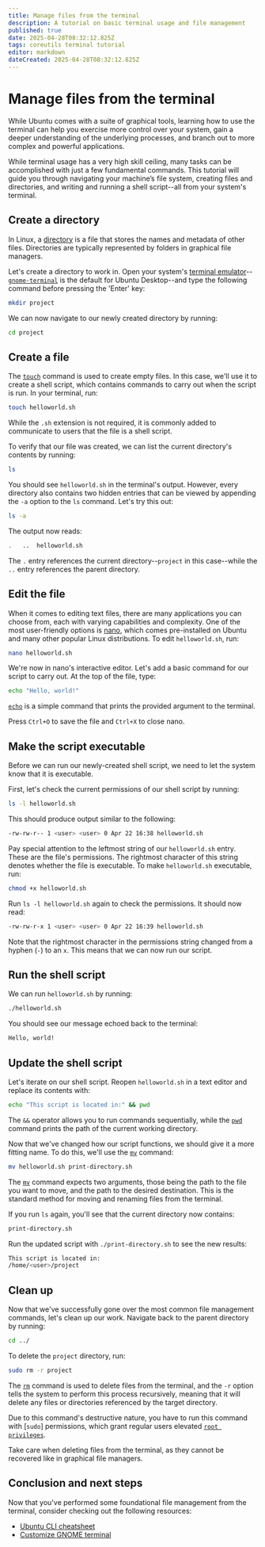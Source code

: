```yaml
---
title: Manage files from the terminal
description: A tutorial on basic terminal usage and file management
published: true
date: 2025-04-28T08:32:12.825Z
tags: coreutils terminal tutorial
editor: markdown
dateCreated: 2025-04-28T08:32:12.825Z
---
```



# Manage files from the terminal

While Ubuntu comes with a suite of graphical tools, learning how to use the terminal can
help you exercise more control over your system, gain a deeper understanding of the
underlying processes, and branch out to more complex and powerful applications.

While terminal usage has a very high skill ceiling, many tasks can be accomplished with
just a few fundamental commands. This tutorial will guide you through navigating your
machine’s file system, creating files and directories, and writing and running a shell
script--all from your system's terminal.


## Create a directory

In Linux, a [directory]() is a file that stores the names and metadata of other files.
Directories are typically represented by folders in graphical file managers.

Let's create a directory to work in. Open your system's [terminal
emulator]()--[`gnome-terminal`]() is the default for Ubuntu Desktop--and type the
following command before pressing the 'Enter' key:

```bash
mkdir project
```

We can now navigate to our newly created directory by running:

```bash
cd project
```


## Create a file

The [`touch`]() command is used to create empty files. In this case, we'll use it to
create a shell script, which contains commands to carry out when the script is run. In
your terminal, run:

```bash
touch helloworld.sh
```

While the `.sh` extension is not required, it is commonly added to communicate to users
that the file is a shell script.

To verify that our file was created, we can list the current directory's contents by
running:

```bash
ls
```

You should see `helloworld.sh` in the terminal's output. However, every directory also
contains two hidden entries that can be viewed by appending the `-a` option to the `ls`
command. Let's try this out:

```bash
ls -a
```

The output now reads:

```bash
.	..	helloworld.sh
```

The `.` entry references the current directory--`project` in this case--while the `..`
entry references the parent directory.


## Edit the file

When it comes to editing text files, there are many applications you can choose from,
each with varying capabilities and complexity. One of the most user-friendly options is
[nano](), which comes pre-installed on Ubuntu and many other popular Linux
distributions. To edit `helloworld.sh`, run:

```bash
nano helloworld.sh
```

We're now in nano's interactive editor. Let's add a basic command for our script to
carry out. At the top of the file, type:

```bash
echo "Hello, world!"
```

[`echo`]() is a simple command that prints the provided argument to the terminal.

Press `Ctrl+O` to save the file and `Ctrl+X` to close nano.


## Make the script executable

Before we can run our newly-created shell script, we need to let the system know that
it is executable.

First, let's check the current permissions of our shell script by running:

```bash
ls -l helloworld.sh
```

This should produce output similar to the following:

```bash
-rw-rw-r-- 1 <user> <user> 0 Apr 22 16:38 helloworld.sh
```

Pay special attention to the leftmost string of our `helloworld.sh` entry. These are the
file's permissions. The rightmost character of this string denotes whether the file is
executable. To make `helloworld.sh` executable, run:

```bash
chmod +x helloworld.sh
```

Run `ls -l helloworld.sh` again to check the permissions. It should now read:

```bash
-rw-rw-r-x 1 <user> <user> 0 Apr 22 16:39 helloworld.sh
```

Note that the rightmost character in the permissions string changed from a hyphen (`-`)
to an `x`. This means that we can now run our script.


## Run the shell script

We can run `helloworld.sh` by running:

```bash
./helloworld.sh
```

You should see our message echoed back to the terminal:

```bash
Hello, world!
```


## Update the shell script

Let's iterate on our shell script. Reopen `helloworld.sh` in a text editor and replace
its contents with:

```bash
echo "This script is located in:" && pwd
```

The `&&` operator allows you to run commands sequentially, while the [`pwd`]() command
prints the path of the current working directory.

Now that we've changed how our script functions, we should give it a more fitting name.
To do this, we'll use the [`mv`](/general/mv-command) command:

```bash
mv helloworld.sh print-directory.sh
```

The [`mv`]() command expects two arguments, those being the path to the file you want to
move, and the path to the desired destination. This is the standard method for moving
and renaming files from the terminal.

If you run `ls` again, you'll see that the current directory now contains:

```bash
print-directory.sh
```

Run the updated script with `./print-directory.sh` to see the new results:

```bash
This script is located in:
/home/<user>/project
```


## Clean up

Now that we've successfully gone over the most common file management commands, let's
clean up our work. Navigate back to the parent directory by running:

```bash
cd ../
```

To delete the `project` directory, run:

```bash
sudo rm -r project
```

The [`rm`]() command is used to delete files from the terminal, and the `-r` option
tells the system to perform this process recursively, meaning that it will delete any
files or directories referenced by the target directory.

Due to this command's destructive nature, you have to run this command with [`sudo`]
permissions, which grant regular users elevated [`root privileges`]().

Take care when deleting files from the terminal, as they cannot be recovered like in
graphical file managers.


## Conclusion and next steps

Now that you've performed some foundational file management from the terminal, consider
checking out the following resources:

* [Ubuntu CLI cheatsheet](/ubuntu/cli-cheatsheet)
* [Customize GNOME terminal]()
